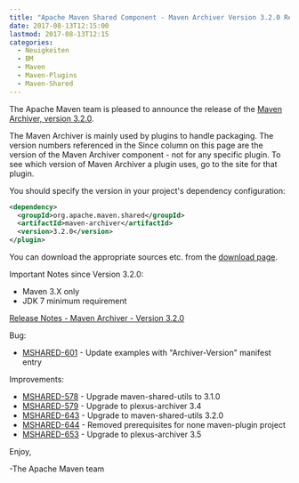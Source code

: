 ```yaml
---
title: "Apache Maven Shared Component - Maven Archiver Version 3.2.0 Released"
date: 2017-08-13T12:15:00
lastmod: 2017-08-13T12:15
categories:
  - Neuigkeiten
  - BM
  - Maven
  - Maven-Plugins
  - Maven-Shared
---
```

The Apache Maven team is pleased to announce the release of the 
[Maven Archiver, version 3.2.0](https://maven.apache.org/shared/maven-archiver/).

The Maven Archiver is mainly used by plugins to handle packaging. The version
numbers referenced in the Since column on this page are the version of the
Maven Archiver component - not for any specific plugin. To see which version of
Maven Archiver a plugin uses, go to the site for that plugin.

You should specify the version in your project's dependency configuration:

```xml
<dependency>
  <groupId>org.apache.maven.shared</groupId>
  <artifactId>maven-archiver</artifactId>
  <version>3.2.0</version>
</plugin>
```

You can download the appropriate sources etc. from the [download page][download-page].
 
 
Important Notes since Version 3.2.0:

 * Maven 3.X only
 * JDK 7 minimum requirement

<!-- more -->

[Release Notes - Maven Archiver - Version 3.2.0][release-notes]


Bug:

 * [MSHARED-601](https://issues.apache.org/jira/browse/MSHARED-601) - Update examples with "Archiver-Version" manifest entry

Improvements:

 * [MSHARED-578](https://issues.apache.org/jira/browse/MSHARED-578) - Upgrade maven-shared-utils to 3.1.0
 * [MSHARED-579](https://issues.apache.org/jira/browse/MSHARED-579) - Upgrade to plexus-archiver 3.4
 * [MSHARED-643](https://issues.apache.org/jira/browse/MSHARED-643) - Upgrade to maven-shared-utils 3.2.0
 * [MSHARED-644](https://issues.apache.org/jira/browse/MSHARED-644) - Removed prerequisites for none maven-plugin project
 * [MSHARED-653](https://issues.apache.org/jira/browse/MSHARED-653) - Upgrade to plexus-archiver 3.5

 
Enjoy,

-The Apache Maven team

[download-page]: https://maven.apache.org/shared/maven-archiver/download.cgi
[release-notes]: https://issues.apache.org/jira/secure/ReleaseNote.jspa?projectId=12317922&version=12336063
